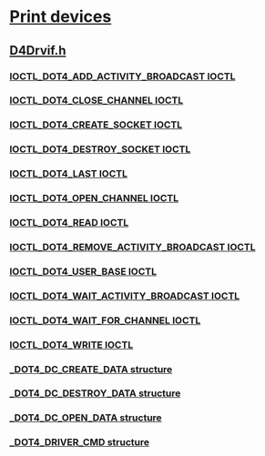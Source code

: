 # [Print devices](../_print/index.md)
## [D4Drvif.h](index.md)
### [IOCTL_DOT4_ADD_ACTIVITY_BROADCAST IOCTL](../d4drvif/ni-d4drvif-ioctl_dot4_add_activity_broadcast.md)
### [IOCTL_DOT4_CLOSE_CHANNEL IOCTL](../d4drvif/ni-d4drvif-ioctl_dot4_close_channel.md)
### [IOCTL_DOT4_CREATE_SOCKET IOCTL](../d4drvif/ni-d4drvif-ioctl_dot4_create_socket.md)
### [IOCTL_DOT4_DESTROY_SOCKET IOCTL](../d4drvif/ni-d4drvif-ioctl_dot4_destroy_socket.md)
### [IOCTL_DOT4_LAST IOCTL](../d4drvif/ni-d4drvif-ioctl_dot4_last.md)
### [IOCTL_DOT4_OPEN_CHANNEL IOCTL](../d4drvif/ni-d4drvif-ioctl_dot4_open_channel.md)
### [IOCTL_DOT4_READ IOCTL](../d4drvif/ni-d4drvif-ioctl_dot4_read.md)
### [IOCTL_DOT4_REMOVE_ACTIVITY_BROADCAST IOCTL](../d4drvif/ni-d4drvif-ioctl_dot4_remove_activity_broadcast.md)
### [IOCTL_DOT4_USER_BASE IOCTL](../d4drvif/ni-d4drvif-ioctl_dot4_user_base.md)
### [IOCTL_DOT4_WAIT_ACTIVITY_BROADCAST IOCTL](../d4drvif/ni-d4drvif-ioctl_dot4_wait_activity_broadcast.md)
### [IOCTL_DOT4_WAIT_FOR_CHANNEL IOCTL](../d4drvif/ni-d4drvif-ioctl_dot4_wait_for_channel.md)
### [IOCTL_DOT4_WRITE IOCTL](../d4drvif/ni-d4drvif-ioctl_dot4_write.md)
### [_DOT4_DC_CREATE_DATA structure](../d4drvif/ns-d4drvif-_dot4_dc_create_data.md)
### [_DOT4_DC_DESTROY_DATA structure](../d4drvif/ns-d4drvif-_dot4_dc_destroy_data.md)
### [_DOT4_DC_OPEN_DATA structure](../d4drvif/ns-d4drvif-_dot4_dc_open_data.md)
### [_DOT4_DRIVER_CMD structure](../d4drvif/ns-d4drvif-_dot4_driver_cmd.md)
